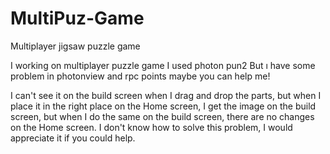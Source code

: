 # MultiPuz-Game
Multiplayer jigsaw puzzle game

I working on multiplayer puzzle game
I used photon pun2
But ı have some problem in photonview and rpc points maybe you can help me!

I can't see it on the build screen when I drag and drop the parts, but when I place it in the right place on the Home screen, I get the image on the build screen, but when I do the same on the build screen, there are no changes on the Home screen. I don't know how to solve this problem, I would appreciate it if you could help.
